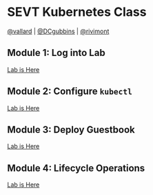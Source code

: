 # SEVT Kubernetes Class
[@vallard](https://twitter.com/vallard]) |
[@DCgubbins](https://twitter.com/DCgubbins) | 
[@rivimont](https://twitter.com/rivimont)

## Module 1: Log into Lab
[Lab is Here](LOGIN.md)

## Module 2: Configure ```kubectl```
[Lab is Here](KUBECTL.md)

## Module 3: Deploy Guestbook
[Lab is Here](RUNNING.md)

## Module 4: Lifecycle Operations
[Lab is Here](LIFECYCLE.md)